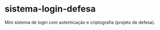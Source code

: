 # sistema-login-defesa
Mini sistema de login com autenticação e criptografia (projeto de defesa). 

